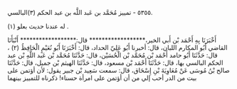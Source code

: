٥٣٥٥ - تمييز مُحَمَّد بن عَبد اللَّه بن عبد الحكم (٣)البالسي.

له عندنا حديث بعلو (١) .

أَخْبَرَنَا بِهِ أَحْمَد بْن أَبي الخير،****************** قال:****************** أَنْبَأَنَا القاضي أَبُو المكارم اللبان، قال: أخبرنا أَبُو عَلِيّ الحداد، قال: أَخْبَرَنَا أَبُو نُعَيْمٍ الْحَافِظُ (٢) ، قال: حَدَّثَنَا أَبُو حامد أَحْمَد بْن مُحَمَّد بْن الْحُسَيْن، قال: حَدَّثَنَا مُحَمَّد بْن عَبد اللَّهِ بْن عبد الحكم البالسي بها، قال: حَدَّثَنَا أَحْمَد بْن مسعود، قال: حَدَّثَنَا الهيثم بْن جميل، قال: حَدَّثَنَا صالح بْنُ مُوسَى عَنْ مُعَاوِيَةَ بْنِ إِسْحَاق، قال: سمعت سَعِيد بْن جبير يقول: لأن أؤتمن على بيت من الدر أحب إلي من أن أؤتمن على امرأة حسناء! ذكرناه للتمييز بينهما